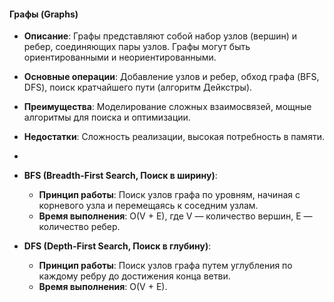 #### Графы (Graphs)

- **Описание**: Графы представляют собой набор узлов (вершин) и ребер, соединяющих пары узлов. Графы могут быть ориентированными и неориентированными.
- **Основные операции**: Добавление узлов и ребер, обход графа (BFS, DFS), поиск кратчайшего пути (алгоритм Дейкстры).
- **Преимущества**: Моделирование сложных взаимосвязей, мощные алгоритмы для поиска и оптимизации.
- **Недостатки**: Сложность реализации, высокая потребность в памяти.
- 
- **BFS (Breadth-First Search, Поиск в ширину)**:
    
    - **Принцип работы**: Поиск узлов графа по уровням, начиная с корневого узла и перемещаясь к соседним узлам.
    - **Время выполнения**: O(V + E), где V — количество вершин, E — количество ребер.
- **DFS (Depth-First Search, Поиск в глубину)**:
    
    - **Принцип работы**: Поиск узлов графа путем углубления по каждому ребру до достижения конца ветви.
    - **Время выполнения**: O(V + E).